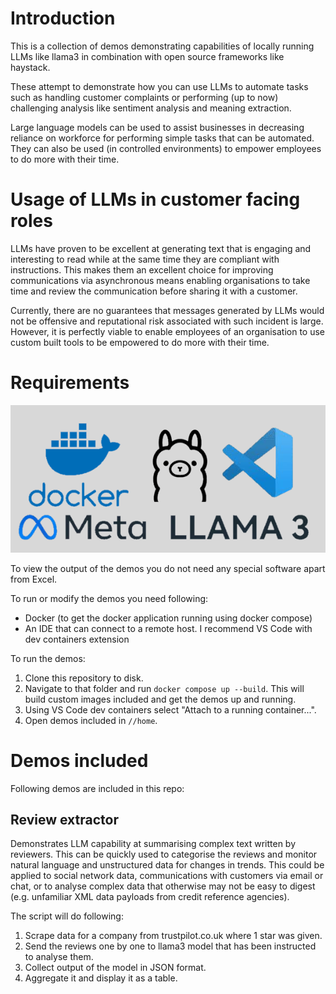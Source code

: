 # Introduction

This is a collection of demos demonstrating capabilities of locally running LLMs like llama3 in combination with open source frameworks like haystack.

These attempt to demonstrate how you can use LLMs to automate tasks such as handling customer complaints or performing (up to now) challenging analysis like sentiment analysis and meaning extraction.

Large language models can be used to assist businesses in decreasing reliance on workforce for performing simple tasks that can be automated. They can also be used (in controlled environments) to empower employees to do more with their time.

# Usage of LLMs in customer facing roles

LLMs have proven to be excellent at generating text that is engaging and interesting to read while at the same time they are compliant with instructions. This makes them an excellent choice for improving communications via asynchronous means enabling organisations to take time and review the communication before sharing it with a customer.

Currently, there are no guarantees that messages generated by LLMs would not be offensive and reputational risk associated with such incident is large. However, it is perfectly viable to enable employees of an organisation to use custom built tools to be empowered to do more with their time.

# Requirements

![alt text](image-1.png)

To view the output of the demos you do not need any special software apart from Excel.

To run or modify the demos you need following:

* Docker (to get the docker application running using docker compose)
* An IDE that can connect to a remote host. I recommend VS Code with dev containers extension

To run the demos:

1. Clone this repository to disk.
2. Navigate to that folder and run `docker compose up --build`. This will build custom images included and get the demos up and running.
3. Using VS Code dev containers select "Attach to a running container...".
4. Open demos included in `//home`.

# Demos included

Following demos are included in this repo:

## Review extractor

Demonstrates LLM capability at summarising complex text written by reviewers. This can be quickly used to categorise the reviews and monitor natural language and unstructured data for changes in trends. This could be applied to social network data, communications with customers via email or chat, or to analyse complex data that otherwise may not be easy to digest (e.g. unfamiliar XML data payloads from credit reference agencies).

The script will do following:

1. Scrape data for a company from trustpilot.co.uk where 1 star was given.
2. Send the reviews one by one to llama3 model that has been instructed to analyse them.
3. Collect output of the model in JSON format.
4. Aggregate it and display it as a table.